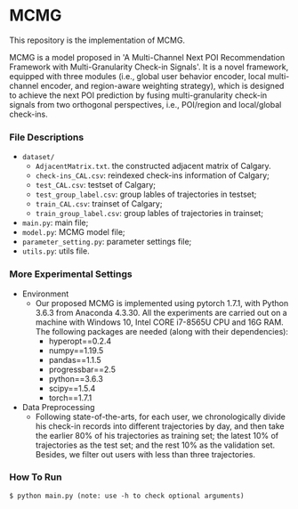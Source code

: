 # MCMG

This repository is the implementation of MCMG.

MCMG is a model proposed in 'A Multi-Channel Next POI Recommendation Framework with Multi-Granularity Check-in Signals'. It is a novel framework, equipped with three modules (i.e., global user behavior encoder, local multi-channel encoder, and region-aware weighting strategy), which is designed to achieve the next POI prediction by fusing multi-granularity check-in signals from two orthogonal perspectives, i.e., POI/region and local/global check-ins.


### File Descriptions

- `dataset/`
  - `AdjacentMatrix.txt`. the constructed adjacent matrix of Calgary.
  - `check-ins_CAL.csv`: reindexed check-ins information of Calgary;
  - `test_CAL.csv`: testset of Calgary;
  - `test_group_label.csv`: group lables of trajectories in testset;
  - `train_CAL.csv`: trainset of Calgary;
  - `train_group_label.csv`: group lables of trajectories in trainset;
- `main.py`: main file;
- `model.py`: MCMG model file;
- `parameter_setting.py`: parameter settings file;
- `utils.py`: utils file.


### More Experimental Settings
- Environment
  - Our proposed MCMG is implemented using pytorch 1.7.1, with Python 3.6.3 from Anaconda 4.3.30. All the experiments are carried out on a machine with Windows 10, Intel CORE i7-8565U CPU and 16G RAM. The following packages are needed (along with their dependencies):
    - hyperopt==0.2.4
    - numpy==1.19.5
    - pandas==1.1.5
    - progressbar==2.5
    - python==3.6.3
    - scipy==1.5.4
    - torch==1.7.1
- Data Preprocessing
  - Following state-of-the-arts, for each user, we chronologically divide his check-in records into different trajectories by day, and then take the earlier 80% of his trajectories as training set; the latest 10% of trajectories as the test set; and the rest 10% as the validation set. Besides, we filter out users with less than three trajectories.


### How To Run
```
$ python main.py (note: use -h to check optional arguments)
```
